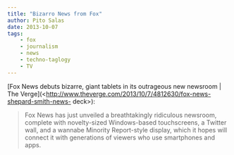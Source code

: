 ```yaml
---
title: "Bizarro News from Fox"
author: Pito Salas
date: 2013-10-07
tags:
    - fox
    - journalism
    - news
    - techno-taglogy
    - TV
---
```




[Fox News debuts bizarre, giant tablets in its outrageous new newsroom | The
Verge](<http://www.theverge.com/2013/10/7/4812630/fox-news-shepard-smith-news-
deck>):

> Fox News has just unveiled a breathtakingly ridiculous newsroom, complete
> with novelty-sized Windows-based touchscreens, a Twitter wall, and a wannabe
> Minority Report-style display, which it hopes will connect it with
> generations of viewers who use smartphones and apps.





